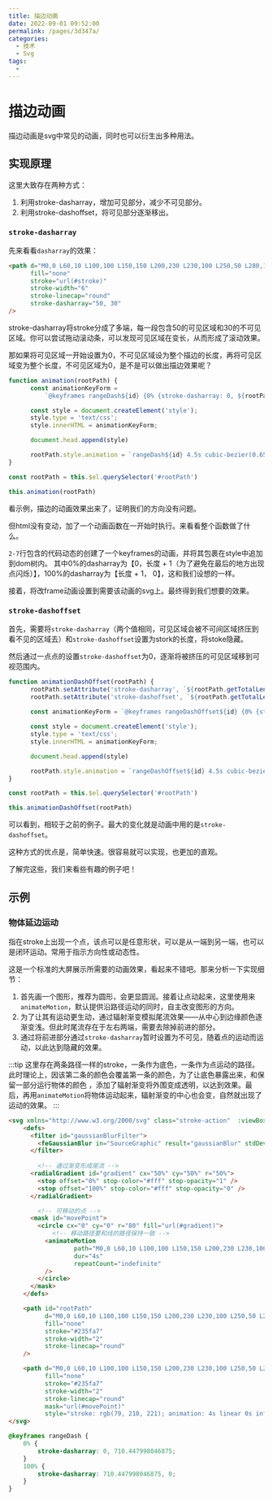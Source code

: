 ```yaml
---
title: 描边动画
date: 2022-09-01 09:52:00
permalink: /pages/3d347a/
categories:
  - 技术
  - Svg
tags:
  - 
---
```


# 描边动画

描边动画是svg中常见的动画，同时也可以衍生出多种用法。

<!-- more -->

## 实现原理

这里大致存在两种方式：

1. 利用stroke-dasharray，增加可见部分，减少不可见部分。
2. 利用stroke-dashoffset，将可见部分逐渐移出。

### `stroke-dasharray`

先来看看`dasharray`的效果：

<svg-LineGaussianBlur dash dash-range />


```html
<path d="M0,0 L60,10 L100,100 L150,150 L200,230 L230,100 L250,50 L280,120 L300,0"
      fill="none"
      stroke="url(#stroke)"
      stroke-width="6"
      stroke-linecap="round"
      stroke-dasharray="50, 30"
/>
```

stroke-dasharray将stroke分成了多端，每一段包含50的可见区域和30的不可见区域。你可以尝试拖动滚动条，可以发现可见区域在变长，从而形成了滚动效果。

那如果将可见区域一开始设置为0，不可见区域设为整个描边的长度，再将可见区域变为整个长度，不可见区域为0，是不是可以做出描边效果呢？

<svg-LineGaussianBlur transition />

```javascript
function animation(rootPath) {
      const animationKeyForm = 
          `@keyframes rangeDash${id} {0% {stroke-dasharray: 0, ${rootPath.getTotalLength() + 1};}100% {stroke-dasharray: ${rootPath.getTotalLength() + 1}, 0;}}`

      const style = document.createElement('style');
      style.type = 'text/css';
      style.innerHTML = animationKeyForm;

      document.head.append(style)

      rootPath.style.animation = `rangeDash${id} 4.5s cubic-bezier(0.65, 0, 0.45, 1) infinite`
}

const rootPath = this.$el.querySelector('#rootPath')

this.animation(rootPath)
```

看示例，描边的动画效果出来了，证明我们的方向没有问题。

但html没有变动，加了一个动画函数在一开始时执行。来看看整个函数做了什么。

`2-7`行包含的代码动态的创建了一个keyframes的动画，并将其包裹在style中追加到dom树内。
其中0%的dasharray为【0，长度 + 1（为了避免在最后的地方出现点闪烁）】，100%的dasharray为【长度 + 1， 0】，这和我们设想的一样。

接着，将改frame动画设置到需要该动画的svg上。最终得到我们想要的效果。

### `stroke-dashoffset`

首先，需要将`stroke-dasharray`（两个值相同，可见区域会被不可间区域挤压到看不见的区域去）和`stroke-dashoffset`设置为stork的长度，将stoke隐藏。

然后通过一点点的设置`stroke-dashoffset`为0，逐渐将被挤压的可见区域移到可视范围内。

<svg-LineGaussianBlur transition-offset />

```javascript
function animationDashOffset(rootPath) {
      rootPath.setAttribute('stroke-dasharray', `${rootPath.getTotalLength() + 1}`)
      rootPath.setAttribute('stroke-dashoffset', `${rootPath.getTotalLength() + 1}`)
    
      const animationKeyForm = `@keyframes rangeDashOffset${id} {0% {stroke-dashoffset: ${rootPath.getTotalLength() + 1};}100% {stroke-dashoffset: 0;}}`

      const style = document.createElement('style');
      style.type = 'text/css';
      style.innerHTML = animationKeyForm;

      document.head.append(style)

      rootPath.style.animation = `rangeDashOffset${id} 4.5s cubic-bezier(0.65, 0, 0.45, 1) infinite`
}

const rootPath = this.$el.querySelector('#rootPath')

this.animationDashOffset(rootPath)
```

可以看到，相较于之前的例子。最大的变化就是动画中用的是`stroke-dashoffset`。

这种方式的优点是，简单快速。很容易就可以实现，也更加的直观。

了解完这些，我们来看些有趣的例子吧！

## 示例

### 物体延边运动

指在stroke上出现一个点，该点可以是任意形状，可以是从一端到另一端，也可以是闭环运动。常用于指示方向性或动态性。

<svg-StrokeActionExample />

这是一个标准的大屏展示所需要的动画效果，看起来不错吧。那来分析一下实现细节：

1. 首先画一个图形，推荐为圆形，会更显圆润。接着让点动起来，这里使用来`animateMotion`，默认提供沿路径运动的同时，自主改变图形的方向。
2. 为了让其有运动更生动，通过辐射渐变模拟尾流效果——从中心到边缘颜色逐渐变浅。但此时尾流存在于左右两端，需要去除掉前进的部分。
3. 通过将前进部分通过`stroke-dasharray`暂时设置为不可见，随着点的运动而运动，以此达到隐藏的效果。

:::tip
这里存在两条路径一样的stroke，一条作为底色，一条作为点运动的路径。此时理论上，因该第二条的颜色会覆盖第一条的颜色，为了让底色暴露出来，和保留一部分运行物体的颜色
，添加了辐射渐变将外围变成透明，以达到效果。最后，再用`animateMotion`将物体运动起来，辐射渐变的中心也会变，自然就出现了运动的效果。
:::

```html
<svg xmlns="http://www.w3.org/2000/svg" class="stroke-action"  :viewBox="viewBox">
    <defs>
      <filter id="gaussianBlurFilter">
        <feGaussianBlur in="SourceGraphic" result="gaussianBlur" stdDeviation="20" />
      </filter>
        
        <!-- 通过渐变形成尾流 -->
      <radialGradient id="gradient" cx="50%" cy="50%" r="50%">
        <stop offset="0%" stop-color="#fff" stop-opacity="1" />
        <stop offset="100%" stop-color="#fff" stop-opacity="0" />
      </radialGradient>

        <!-- 可移动的点 -->
      <mask id="movePoint">
        <circle cx="0" cy="0" r="80" fill="url(#gradient)">
            <!-- 移动路径要和线的路径保持一致 -->
          <animateMotion 
                  path="M0,0 L60,10 L100,100 L150,150 L200,230 L230,100 L250,50 L280,120 L300,0" 
                  dur="4s" 
                  repeatCount="indefinite"
          />
        </circle>
      </mask>
    </defs>

    <path id="rootPath" 
          d="M0,0 L60,10 L100,100 L150,150 L200,230 L230,100 L250,50 L280,120 L300,0" 
          fill="none" 
          stroke="#235fa7" 
          stroke-width="2" 
          stroke-linecap="round" 
    />

    <path d="M0,0 L60,10 L100,100 L150,150 L200,230 L230,100 L250,50 L280,120 L300,0" 
          fill="none" 
          stroke="#235fa7" 
          stroke-width="2" 
          stroke-linecap="round" 
          mask="url(#movePoint)" 
          style="stroke: rgb(79, 210, 221); animation: 4s linear 0s infinite normal none running rangeDash;" />
</svg>
```

```css
@keyframes rangeDash {
    0% {
        stroke-dasharray: 0, 710.447998046875;
    }
    100% {
        stroke-dasharray: 710.447998046875, 0;
    }
}
```